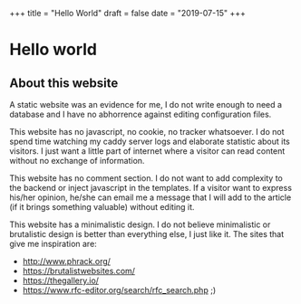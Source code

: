 +++
title = "Hello World"
draft = false
date = "2019-07-15"
+++

# Hello world

## About this website

A static website was an evidence for me, I do not write enough to need a
database and I have no abhorrence against editing configuration files.

This website has no javascript, no cookie, no tracker whatsoever. I do
not spend time watching my caddy server logs and elaborate statistic
about its visitors. I just want a little part of internet where a
visitor can read content without no exchange of information.

This website has no comment section. I do not want to add complexity to
the backend or inject javascript in the templates. If a visitor want to
express his/her opinion, he/she can email me a message that I will add
to the article (if it brings something valuable) without editing it.

This website has a minimalistic design. I do not believe minimalistic or
brutalistic design is better than everything else, I just like it. The
sites that give me inspiration are:
- http://www.phrack.org/
- https://brutalistwebsites.com/
- https://thegallery.io/
- https://www.rfc-editor.org/search/rfc_search.php ;)
